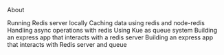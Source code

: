 About

Running Redis server locally
Caching data using redis and node-redis
Handling async operations with redis
Using Kue as queue system
Building an express app that interacts with a redis server
Building an express app that interacts with Redis server and queue
